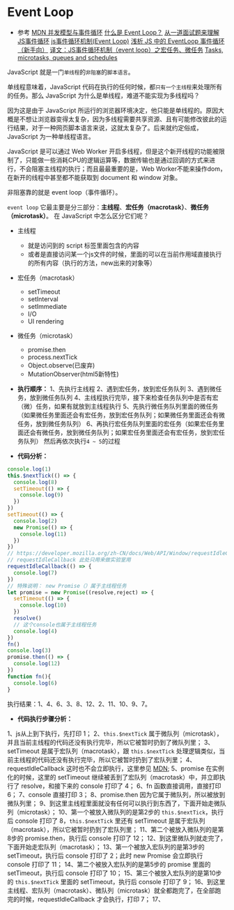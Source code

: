 # Event Loop

- 参考
[MDN 并发模型与事件循环](https://developer.mozilla.org/zh-CN/docs/Web/JavaScript/EventLoop)
[什么是 Event Loop？](http://www.ruanyifeng.com/blog/2013/10/event_loop.html)
[从一道面试题来理解JS事件循环](https://xieyufei.com/2019/12/30/Quiz-Eventloop.html)
[js事件循环机制(Event Loop)](https://www.cnblogs.com/yalong/p/10369477.html)
[浅析 JS 中的 EventLoop 事件循环（新手向）](https://segmentfault.com/a/1190000019313028)
[译文：JS事件循环机制（event loop）之宏任务、微任务](https://segmentfault.com/a/1190000014940904)
[Tasks, microtasks, queues and schedules](https://jakearchibald.com/2015/tasks-microtasks-queues-and-schedules/?utm_source=html5weekly)

JavaScript 就是一门`单线程`的`非阻塞`的`脚本语言`。

单线程意味着，JavaScript 代码在执行的任何时候，都`只有一个主线程`来处理所有的任务。那么 JavaScript 为什么是单线程，难道不能实现为多线程吗？

因为这是由于 JavaScript 所运行的浏览器环境决定，他只能是单线程的。原因大概是不想让浏览器变得太复杂，因为多线程需要共享资源、且有可能修改彼此的运行结果，对于一种网页脚本语言来说，这就太复杂了。后来就约定俗成，JavaScript 为一种单线程语言。

JavaScript 是可以通过 Web Worker 开启多线程，但是这个新开线程的功能被限制了，只能做一些消耗CPU的逻辑运算等，数据传输也是通过回调的方式来进行，不会阻塞主线程的执行；而且最最重要的是，Web Worker不能来操作dom，在新开的线程中甚至都不能获取到 document 和 window 对象。

非阻塞靠的就是 event loop（事件循环）。

`event loop` 它最主要是分三部分：**主线程**、**宏任务（macrotask）**、**微任务（microtask）**。
在 JavaScript 中怎么区分它们呢？

- 主线程
  - 就是访问到的 script 标签里面包含的内容
  - 或者是直接访问某一个js文件的时候，里面的可以在当前作用域直接执行的所有内容（执行的方法，new出来的对象等）
- 宏任务（macrotask）
  - setTimeout
  - setInterval
  - setImmediate
  - I/O
  - UI rendering
- 微任务（microtask）
  - promise.then
  - process.nextTick
  - Object.observe(已废弃)
  - MutationObserver(html5新特性)

- **执行顺序：**
1、先执行主线程
2、遇到宏任务，放到宏任务队列
3、遇到微任务，放到微任务队列
4、主线程执行完毕，接下来检查任务队列中是否有宏（微）任务，如果有就放到主线程执行
5、先执行微任务队列里面的微任务（如果微任务里面还会有宏任务，放到宏任务队列；如果微任务里面还会有微任务，放到微任务队列）
6、再执行宏任务队列里面的宏任务（如果宏任务里面还会有微任务，放到微任务队列；如果宏任务里面还会有宏任务，放到宏任务队列）
然后再依次执行`4 ~ 5`的过程

- **代码分析：**

```js
console.log(1)
this.$nextTick(() => {
  console.log(8)
  setTimeout(() => {
    console.log(9)
  })
})
setTimeout(() => {
  console.log(2)
  new Promise(() => {
    console.log(11)
  })
})
// https://developer.mozilla.org/zh-CN/docs/Web/API/Window/requestIdleCallback
// requestIdleCallback 此处只用来做实验室用
requestIdleCallback(() => {
  console.log(7)
})
// 特殊说明： new Promise（）属于主线程任务
let promise = new Promise((resolve,reject) => {
  setTimeout(() => {
    console.log(10)
  })
  resolve()
  // 这个console也属于主线程任务
  console.log(4)
})
fn()
console.log(3)
promise.then(() => {
  console.log(12)
})
function fn(){
  console.log(6)
}
```

执行结果：1、4、6、3、8、12、2、11、10、9、7。

- **代码执行步骤分析：**

1、js从上到下执行，先打印 1；
2、`this.$nextTick` 属于微队列（microtask），并且当前主线程的代码还没有执行完毕，所以它被暂时扔到了微队列里；
3、setTimeout 是属于宏队列（macrotask），跟 `this.$nextTick` 处理逻辑类似，当前主线程的代码还没有执行完毕，所以它被暂时扔到了宏队列里；
4、requestIdleCallback 这时也不会立即执行，这里参见 [MDN](https://developer.mozilla.org/zh-CN/docs/Web/API/Window/requestIdleCallback);
5、promise 在实例化的时候，这里的 setTimeout 继续被丢到了宏队列（macrotask）中，并立即执行了 resolve，和接下来的 console 打印了 4；
6、fn 函数直接调用，直接打印 6；
7、console 直接打印 3；
8、promise.then 因为它属于微队列，所以被放到微队列里；
9、到这里主线程里面就没有任何可以执行到东西了，下面开始走微队列（microtask）；
10、第一个被放入微队列的是第2步的 `this.$nextTick`，执行后 console 打印了 8，`this.$nextTick` 里还有 setTimeout 是属于宏队列（macrotask），所以它被暂时扔到了宏队列里；
11、第二个被放入微队列的是第8步的 promise.then，执行后 console 打印了 12；
12、到这里微队列就走完了，下面开始走宏队列（macrotask）；
13、第一个被放入宏队列的是第3步的 setTimeout，执行后 console 打印了 2；此时 new Promise 会立即执行 console 打印了 11；
14、第二个被放入宏队列的是第5步的 promise 里面的 setTimeout，执行后 console 打印了 10；
15、第三个被放入宏队列的是第10步的 `this.$nextTick` 里面的 setTimeout，执行后 console 打印了 9；
16、到这里主线程、宏队列（macrotask）、微队列（microtask）就全都跑完了，在全部跑完的时候，requestIdleCallback 才会执行，打印 7；
17、
